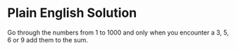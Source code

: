 # Plain English Solution

Go through the numbers from 1 to 1000 and only when you encounter a 3, 5, 6 or 9 add them to the sum.